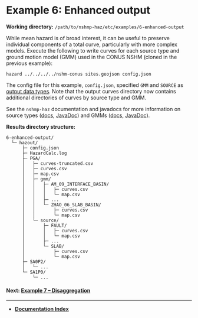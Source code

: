 # Example 6: Enhanced output

__Working directory:__ `/path/to/nshmp-haz/etc/examples/6-enhanced-output`

While mean hazard is of broad interest, it can be useful to preserve individual components of a
total curve, particularly with more complex models. Execute the following to write curves for
each source type and ground motion model (GMM) used in the CONUS NSHM (cloned in the previous
example):

```Shell
hazard ../../../../nshm-conus sites.geojson config.json
```

The config file for this example, `config.json`, specified `GMM` and `SOURCE` as
[output data types][output_types]. Note that the output curves directory now contains additional
directories of curves by source type and GMM.

[output_types]: ../../../docs/pages/Calculation-Configuration.md#calculation-configuration-parameters

See the `nshmp-haz` documentation and javadocs for more information on source types
([docs][source_docs], [JavaDoc][source_javadoc]) and GMMs
([docs][gmm_docs], [JavaDoc][gmm_javadoc]).

[source_docs]: ../../../docs/pages/Source-Types.md
[source_javadoc]: https://earthquake.usgs.gov/nshmp/docs/nshmp-lib/gov/usgs/earthquake/nshmp/model/SourceType.html
[gmm_docs]: ./../../docs/pages/Ground-Motion-Models.md
[gmm_javadoc]: https://earthquake.usgs.gov/nshmp/docs/nshmp-lib/gov/usgs/earthquake/nshmp/gmm/package-summary.html

__Results directory structure:__

```text
6-enhanced-output/
  └─ hazout/
      ├─ config.json
      ├─ HazardCalc.log
      ├─ PGA/
      │   ├─ curves-truncated.csv
      │   ├─ curves.csv
      │   ├─ map.csv
      │   ├─ gmm/
      │   │   ├─ AM_09_INTERFACE_BASIN/
      │   │   │   ├─ curves.csv
      │   │   │   └─ map.csv
      │   │   ├─ ...
      │   │   └─ ZHAO_06_SLAB_BASIN/
      │   │       ├─ curves.csv
      │   │       └─ map.csv
      │   └─ source/
      │       ├─ FAULT/
      │       │   ├─ curves.csv
      │       │   └─ map.csv
      │       ├─ ...
      │       └─ SLAB/
      │           ├─ curves.csv
      │           └─ map.csv
      ├─ SA0P2/
      │   └─ ...
      └─ SA1P0/
          └─ ...
```

<!-- markdownlint-disable MD001 -->
#### Next: [Example 7 – Disaggregation](../7-disaggregation/README.md)

---

* [**Documentation Index**](../../../docs/README.md)
